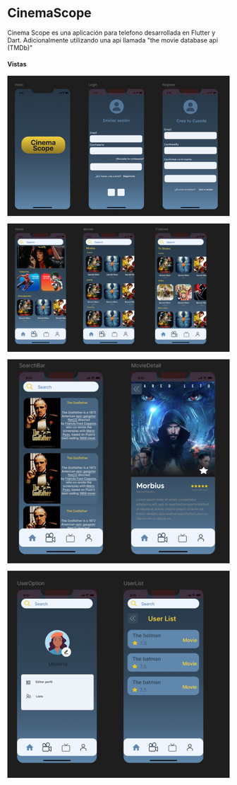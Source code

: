 # CinemaScope
Cinema Scope es una aplicación para telefono desarrollada en Flutter y Dart. Adicionalmente utilizando una api llamada "the movie database api (TMDb)"

#### Vistas

![image](https://github.com/iancicarelli/CinemaScope/blob/main/pantalla1.png)

![image](https://github.com/iancicarelli/CinemaScope/blob/main/pantalla2.png)

![image](https://github.com/iancicarelli/CinemaScope/blob/main/pantalla3.png)

![image](https://github.com/iancicarelli/CinemaScope/blob/main/pantalla4.png)

